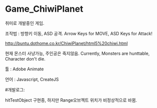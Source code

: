 # Game_ChiwiPlanet
취미로 개발중인 게임.

조작법 : 방향키 이동, ASD 공격.
Arrow Keys for MOVE, ASD Keys for Attack!

http://buntu.dothome.co.kr/ChiwiPlanet/html5%20chiwi.html


현재 몬스터 사냥가능, 주인공은 죽지않음.
Currently, Monsters are hunttable, Character don't die.

툴 : Adobe Animate 

언어 : Javascript, CreateJS



#개발로그:

hitTestObject 구현중, 하지만 Range오브젝트 위치가 비정상적으로 바뀜.
